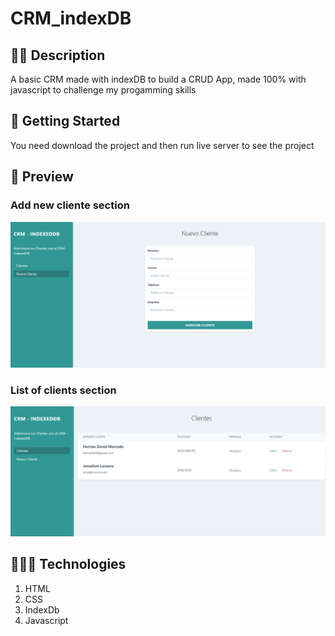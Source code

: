 # CRM_indexDB

## ✍🏻 Description

A basic CRM made with indexDB to build a CRUD App, made 100% with javascript to challenge my progamming skills

## 🚀 Getting Started

You need download the project and then run live server to see the project

## 🎨 Preview

### Add new cliente section

![](preview.png)

### List of clients section

![](preview1.png)

## 👩🏻‍💻 Technologies

1. HTML
2. CSS
3. IndexDb
4. Javascript
